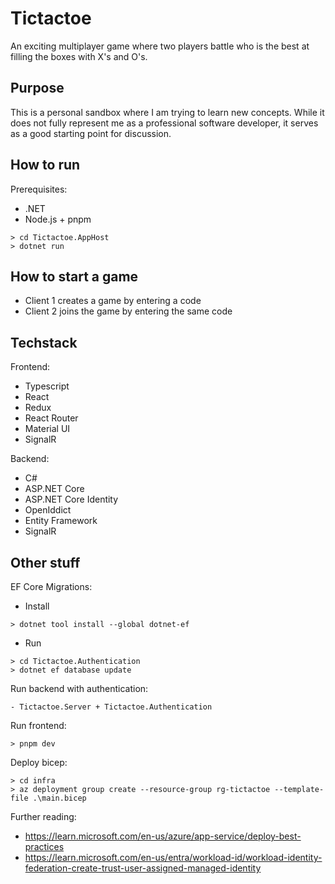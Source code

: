 # Tictactoe

An exciting multiplayer game where two players battle who is the best at filling the boxes with X's and O's.

## Purpose

This is a personal sandbox where I am trying to learn new concepts. While it does not fully represent me as a professional software developer, it serves as a good starting point for discussion.

## How to run

Prerequisites:
- .NET
- Node.js + pnpm

```
> cd Tictactoe.AppHost
> dotnet run
```

## How to start a game

- Client 1 creates a game by entering a code
- Client 2 joins the game by entering the same code

## Techstack

Frontend:

- Typescript
- React
- Redux
- React Router
- Material UI
- SignalR

Backend:

- C#
- ASP.NET Core
- ASP.NET Core Identity
- OpenIddict
- Entity Framework
- SignalR

## Other stuff

EF Core Migrations:

- Install

```
> dotnet tool install --global dotnet-ef
```

- Run

```
> cd Tictactoe.Authentication
> dotnet ef database update
```

Run backend with authentication:

```
- Tictactoe.Server + Tictactoe.Authentication
```

Run frontend:

```
> pnpm dev
```

Deploy bicep:

```
> cd infra
> az deployment group create --resource-group rg-tictactoe --template-file .\main.bicep
```

Further reading:

- https://learn.microsoft.com/en-us/azure/app-service/deploy-best-practices
- https://learn.microsoft.com/en-us/entra/workload-id/workload-identity-federation-create-trust-user-assigned-managed-identity
